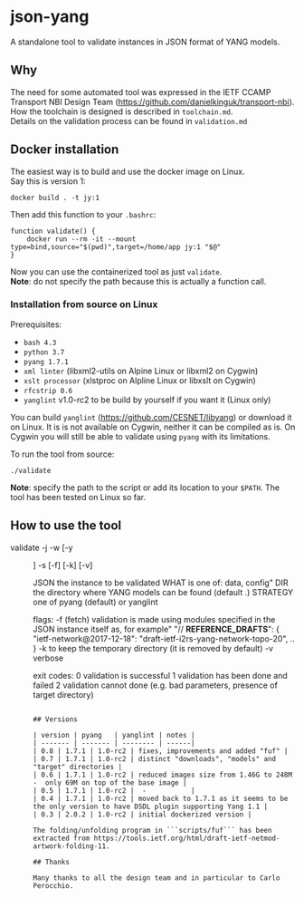 # json-yang

A standalone tool to validate instances in JSON format of YANG models.

## Why

The need for some automated tool was expressed in the IETF CCAMP Transport
NBI Design Team (https://github.com/danielkinguk/transport-nbi).
How the toolchain is designed is described in `toolchain.md`.  
Details on the validation process can be found in `validation.md`

## Docker installation

The easiest way is to build and use the docker image on Linux.  
Say this is version 1:  
```
docker build . -t jy:1
```

Then add this function to your ```.bashrc```:

```
function validate() {
    docker run --rm -it --mount type=bind,source="$(pwd)",target=/home/app jy:1 "$@"
}
```

Now you can use the containerized tool as just ```validate```.  
**Note**: do not specify the path because this is actually a function call.

### Installation from source on Linux

Prerequisites:
- `bash 4.3`
- `python 3.7`
- `pyang 1.7.1`
- `xml linter` (libxml2-utils on Alpine Linux or libxml2 on Cygwin)
- `xslt processor` (xlstproc on Alpline Linux or libxslt on Cygwin)
- `rfcstrip 0.6`
- `yanglint` v1.0-rc2 to be build by yourself if you want it (Linux only)

You can build `yanglint` (https://github.com/CESNET/libyang) or download it
on Linux. It is is not available on Cygwin, neither it can be compiled as is.
On Cygwin you will still be able to validate using `pyang` with its limitations.

To run the tool from source:
```
./validate
```

**Note**: specify the path to the script or add its location to your ```$PATH```.
The tool has been tested on Linux so far.

## How to use the tool

validate -j <JSON> -w <WHAT> [-y <DIR>] -s <STRATEGY> [-f] [-k] [-v]

JSON       the instance to be validated
WHAT       is one of: data, config"
DIR        the directory where YANG models can be found (default .)
STRATEGY   one of pyang (default) or yanglint

flags:
-f        (fetch) validation is made using modules specified in the
           JSON instance itself as, for example"
      "// __REFERENCE_DRAFTS__": {
          "ietf-network@2017-12-18":  "draft-ietf-i2rs-yang-network-topo-20",
      .. }
-k         to keep the temporary directory (it is removed by default)
-v        verbose

exit codes:
0         validation is successful
1         validation has been done and failed
2         validation cannot done (e.g. bad parameters, presence of target directory)

```

## Versions

| version | pyang   | yanglint | notes |
| ------- | ------- | -------- | ------|
| 0.8 | 1.7.1 | 1.0-rc2 | fixes, improvements and added "fuf" |
| 0.7 | 1.7.1 | 1.0-rc2 | distinct "downloads", "models" and "target" directories |
| 0.6 | 1.7.1 | 1.0-rc2 | reduced images size from 1.46G to 248M -  only 69M on top of the base image |
| 0.5 | 1.7.1 | 1.0-rc2 |  -           |
| 0.4 | 1.7.1 | 1.0-rc2 | moved back to 1.7.1 as it seems to be the only version to have DSDL plugin supporting Yang 1.1 |
| 0.3 | 2.0.2 | 1.0-rc2 | initial dockerized version |

The folding/unfolding program in ```scripts/fuf``` has been extracted from https://tools.ietf.org/html/draft-ietf-netmod-artwork-folding-11.

## Thanks

Many thanks to all the design team and in particular to Carlo Perocchio.
